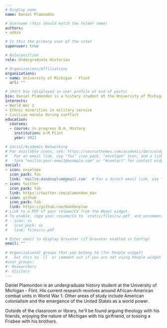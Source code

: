 ```yaml
---
# Display name
name: Daniel Plamondon

# Username (this should match the folder name)
authors:
- admin

# Is this the primary user of the site?
superuser: true

# Role/position
role: Undergraduate Historian

# Organizations/Affiliations
organizations:
- name: University of Michigan - Flint
  url: ""

# Short bio (displayed in user profile at end of posts)
bio: Daniel Plamondon is a history student at the University of Michigan - Flint
interests:
- World War 1
- Ethnic minorities in military service
- Civilian morale during conflict
education:
  courses:
  - course: in progress B.A. History
    institution: U-M Flint
    year: 2021

# Social/Academic Networking
# For available icons, see: https://sourcethemes.com/academic/docs/widgets/#icons
#   For an email link, use "fas" icon pack, "envelope" icon, and a link in the
#   form "mailto:your-email@example.com" or "#contact" for contact widget.
social:
- icon: envelope
  icon_pack: fas
  link: 'mailto:dandonplum@gmail.com'  # For a direct email link, use "mailto:test@example.org".
- icon: twitter
  icon_pack: fab
  link: https://twitter.com/plamondon_dan
- icon: github
  icon_pack: fab
  link: https://github.com/dandonplum
# Link to a PDF of your resume/CV from the About widget.
# To enable, copy your resume/CV to `static/files/cv.pdf` and uncomment the lines below.  
# - icon: cv
#   icon_pack: ai
#   link: files/cv.pdf

# Enter email to display Gravatar (if Gravatar enabled in Config)
email: ""
  
# Organizational groups that you belong to (for People widget)
#   Set this to `[]` or comment out if you are not using People widget.  
#user_groups:
#- Researchers
#- Visitors
---
```


Daniel Plamondon is an undergraduate history student at the University of Michigan - Flint. His current research revolves around African-American combat units in World War 1. Other areas of study include American colonialism and the emergence of the United States as a world power. 

Outside of the classroom or library, he'll be found arguing theology with his friends, enjoying the nature of Michigan with his girlfriend, or tossing a Frisbee with his brothers. 
